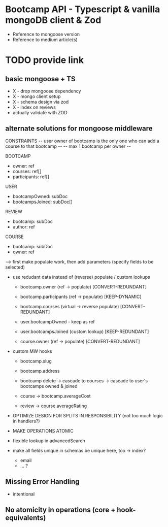 # Bootcamp API - Typescript & vanilla mongoDB client & Zod

- Reference to mongoose version
- Reference to medium article(s)

# TODO provide link

## basic mongoose + TS

- X - drop mongoose dependency
- X - mongo client setup
- X - schema design via zod
- X - index on reviews
- actually validate with ZOD

## alternate solutions for mongoose middleware

CONSTRAINTS
-- user owner of bootcamp is the only one who can add a course to that bootcamp --
-- max 1 bootcamp per owner --

BOOTCAMP

- owner: ref
- courses: ref[]
- participants: ref[]

USER

- bootcampOwned: subDoc
- bootcampsJoined: subDoc[]

REVIEW

- bootcamp: subDoc
- author: ref

COURSE

- bootcamp: subDoc
- owner: ref

--> first make populate work, then add parameters (specify fields to be selected)

- use redudant data instead of (reverse) populate / custom lookups

  - bootcamp.owner (ref -> populate) [CONVERT-REDUNDANT]

  - bootcamp.participants (ref -> populate) [KEEP-DYNAMIC]

  - bootcamp.courses (virtual -> reverse populate) [CONVERT-REDUNDANT]

  - user.bootcampOwned - keep as ref

  - user.bootcampsJoined (custom lookup) [KEEP-REDUNDANT]

  - course.owner (ref -> populate) [CONVERT-REDUNDANT]

- custom MW hooks

  - bootcamp.slug
  - bootcamp.address
  - bootcamp delete -> cascade to courses -> cascade to user's bootcamps owned & joined

  - course -> bootcamp.averageCost

  - review -> course.averageRating

- OPTIMIZE DESIGN FOR SPLITS IN RESPONSIBILITY (not too much logic in handlers?)
- MAKE OPERATIONS ATOMIC
- flexible lookup in advancedSearch
- make all fields unique in schemas be unique here, too -> index?

  - email
  - ... ?

## Missing Error Handling

- intentional

## No atomicity in operations (core + hook-equivalents)
